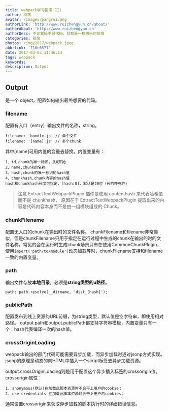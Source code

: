 ```yaml
---
title: webpack学习指南（三）
author: 胖芮
avatar: /images/pangrui.png
authorLink: 'http://www.ruizhengyun.cn/about/'
authorAbout: 'http://www.ruizhengyun.cn'
authorDesc: 不论我码不码代码，我都是一枚快乐的前端
categories: 前端
photos: /img/2017/webpack.jpeg
abbrlink: '710e6577'
date: 2017-03-03 11:46:14
tags: webpack
keywords:
description: Output
---
```

## Output
是一个 object，配置如何输出最终想要的代码。

### filename
配置有入口（entry）输出文件的名称，string。
```
filename: 'bundle.js' // 单个文件
filename: '[name].js' // 多个chunk
```
其中[name]可用内置的变量去替换。内置变量有：
```
1、id,chunk的唯一标识，从0开始
2、name,chunk的名称
3、hash,chunk的唯一标识的hash值
4、chunkhash,chunk内容的hash值
hash和chunkhash长度可指定，[hash:8]，默认是20位（长的吓死你）
```
> 注意 ExtractTextWebpackPlugin 插件是使用 contenthash 来代表哈希值而不是 chunkhash， 原因在于 ExtractTextWebpackPlugin 提取出来的内容是代码内容本身而不是由一组模块组成的 Chunk。


### chunkFilename
配置无入口的chunk在输出时的文件名称。
chunkFilename和filename非常类似，但是chunkFilename只用于指定在运行过程中生成的chunk在输出的时的文件名称。常见的会在运行时生成chunk场景只有在使用CommonChunkPlugin，使用`import('path/to/module')`动态加载等时，chunkFilename支持和filename一致的内置变量。


### path
输出文件存放**本地目录**，必须是**string类型的u路径**。
```
path: path.resolve(__dirname, 'dist_[hash]');
```


### publicPath
配置发布到线上资源的URL前缀，为string类型，默认值是空字符串，即使用相对路径。
output.path和output.publicPath都支持字符串模板，内置变量只有一个：hash代表编译一次的hash值。


### crossOriginLoading
webpack输出的部门代码可能需要异步加载，而异步加载时通过jsonp方式实现。
jsonp的原理是动态的向HTML中插入一个script标签去异步加载资源。

output.crossOriginLoading则是用于配置这个异步插入标签的crossorigin值。crossorigin属性：
```
1. anonymous(默认)在加载此脚本资源时不会带上用户的cookie；
2. use-credentials 在加载此脚本资源时会带上用户的cookies；
```
通常设置crossorigin来获取异步加载的脚本执行时的详细错误信息。



